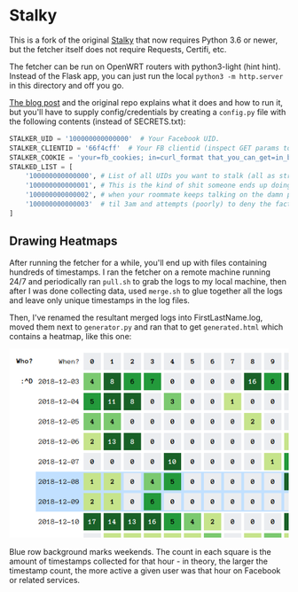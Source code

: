 # Stalky

This is a fork of the original [Stalky](https://github.com/defaultnamehere/zzzzz) that now requires Python 3.6 or newer,
but the fetcher itself does not require Requests, Certifi, etc.

The fetcher can be run on OpenWRT routers with python3-light (hint hint). Instead of the Flask app, you can just run the
local `python3 -m http.server` in this directory and off you go.

[The blog post](https://defaultnamehere.tumblr.com/post/139351766005/graphing-when-your-facebook-friends-are-awake) and
the original repo explains what it does and how to run it, but you'll have to supply config/credentials by creating a
`config.py` file with the following contents (instead of SECRETS.txt):

```python
STALKER_UID = '100000000000000'  # Your Facebook UID.
STALKER_CLIENTID = '66f4cff'  # Your FB clientid (inspect GET params to /pull in your browser's devtools to find this)
STALKER_COOKIE = 'your=fb_cookies; in=curl_format that_you_can_get=in_browser_devtools; tab=network_requests; rclick=copy_as_curl;'
STALKED_LIST = [
    '100000000000000', # List of all UIDs you want to stalk (all as strings).
    '100000000000001', # This is the kind of shit someone ends up doing with
    '100000000000002', # when your roommate keeps talking on the damn phone
    '100000000000003'  # til 3am and attempts (poorly) to deny the fact.
]
```

## Drawing Heatmaps

After running the fetcher for a while, you'll end up with files containing hundreds of timestamps. I ran the fetcher on
a remote machine running 24/7 and periodically ran `pull.sh` to grab the logs to my local machine, then after I was done
collecting data, used `merge.sh` to glue together all the logs and leave only unique timestamps in the log files.

Then, I've renamed the resultant merged logs into FirstLastName.log, moved them next to `generator.py` and ran that to
get `generated.html` which contains a heatmap, like this one:

![Heatmap example](heatmap.png)

Blue row background marks weekends. The count in each square is the amount of timestamps collected for that hour - in
theory, the larger the timestamp count, the more active a given user was that hour on Facebook or related services.
